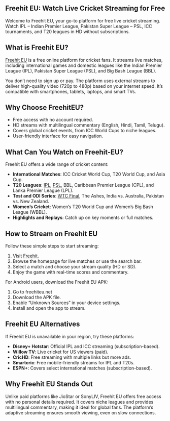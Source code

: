 <h2>Freehit EU: Watch Live Cricket Streaming for Free</h2>
<p>Welcome to Freehit EU, your go-to platform for free live cricket streaming. Watch IPL &ndash; Indian Premier League, Pakistan Super League &ndash; PSL, ICC tournaments, and T20 leagues in HD without subscriptions.</p>
<h2>What is Freehit EU?</h2>
<p><a href="https://freehiteu.net">Freehit EU</a> is a free online platform for cricket fans. It streams live matches, including international games and domestic leagues like the Indian Premier League (IPL), Pakistan Super League (PSL), and Big Bash League (BBL).</p>
<p>You don&rsquo;t need to sign up or pay. The platform uses external streams to deliver high-quality video (720p to 480p) based on your internet speed. It&rsquo;s compatible with smartphones, tablets, laptops, and smart TVs.</p>
<h2><strong>Why Choose FreehitEU?</strong></h2>
<ul>
<li>Free access with no account required.</li>
<li>HD streams with multilingual commentary (English, Hindi, Tamil, Telugu).</li>
<li>Covers global cricket events, from ICC World Cups to niche leagues.</li>
<li>User-friendly interface for easy navigation.</li>
</ul>
<h2>What Can You Watch on Freehit-EU?</h2>
<p>Freehit EU offers a wide range of cricket content:</p>
<ul>
<li><strong>International Matches</strong>: ICC Cricket World Cup, T20 World Cup, and Asia Cup.</li>
<li><strong>T20 Leagues</strong>: <a href="https://freehiteu.net/indian-premier-league/"> IPL</a>, <a href="https://freehiteu.net/pakistan-super-league/"> PSL</a>, BBL, Caribbean Premier League (CPL), and Lanka Premier League (LPL).</li>
<li><strong>Test and ODI Series</strong>: <a href="https://freehiteu.net/wtc-final/"> WTC Final</a>, The Ashes, India vs. Australia, Pakistan vs. New Zealand.</li>
<li><strong>Women&rsquo;s Cricket</strong>: Women&rsquo;s T20 World Cup and Women&rsquo;s Big Bash League (WBBL).</li>
<li><strong>Highlights and Replays</strong>: Catch up on key moments or full matches.</li>
</ul>
<h2>How to Stream on Freehit EU</h2>
<p>Follow these simple steps to start streaming:</p>
<ol>
<li>Visit <a href="https://freehiteu.net/live/">Freehit</a>.</li>
<li>Browse the homepage for live matches or use the search bar.</li>
<li>Select a match and choose your stream quality (HD or SD).</li>
<li>Enjoy the game with real-time scores and commentary.</li>
</ol>
<p>For Android users, download the Freehit EU APK:</p>
<ol>
<li>Go to freehiteu.net</li>
<li>Download the APK file.</li>
<li>Enable &ldquo;Unknown Sources&rdquo; in your device settings.</li>
<li>Install and open the app to stream.</li>
</ol>
<h2>Freehit EU Alternatives</h2>
<p>If Freehit EU is unavailable in your region, try these platforms:</p>
<ul>
<li><strong>Disney+ Hotstar</strong>: Official IPL and ICC streaming (subscription-based).</li>
<li><strong>Willow TV</strong>: Live cricket for US viewers (paid).</li>
<li><strong>CricHD</strong>: Free streaming with multiple links but more ads.</li>
<li><strong>Smartcric</strong>: Free mobile-friendly streams for IPL and T20s.</li>
<li><strong>ESPN+</strong>: Covers select international matches (subscription-based).</li>
</ul>
<h2>Why Freehit EU Stands Out</h2>
<p>Unlike paid platforms like JioStar or SonyLIV, Freehit EU offers free access with no personal details required. It covers niche leagues and provides multilingual commentary, making it ideal for global fans. The platform&rsquo;s adaptive streaming ensures smooth viewing, even on slow connections.</p>
